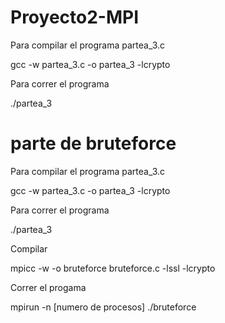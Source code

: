 # Proyecto2-MPI

Para compilar el programa partea_3.c

gcc -w partea_3.c -o partea_3 -lcrypto

Para correr el programa 

./partea_3

# parte de bruteforce

Para compilar el programa partea_3.c

gcc -w partea_3.c -o partea_3 -lcrypto

Para correr el programa 

./partea_3

Compilar

mpicc -w -o bruteforce bruteforce.c -lssl -lcrypto

Correr el progama 

mpirun -n [numero de procesos] ./bruteforce
